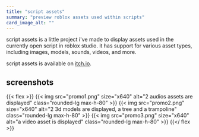 ```yaml
---
title: "script assets"
summary: "preview roblox assets used within scripts"
card_image_alt: ""
---
```


script assets is a little project i've made to display assets used in the currently open script in roblox studio. it has support for various asset types, including images, models, sounds, videos, and more. 

script assets is available on [itch.io](https://phoebethewitch.itch.io/script-assets).

## screenshots

{{< flex >}}
{{< img src="promo1.png" size="x640" alt="2 audios assets are displayed" class="rounded-lg max-h-80" >}}
{{< img src="promo2.png" size="x640" alt="2 3d models are displayed, a tree and a trampoline" class="rounded-lg max-h-80" >}}
{{< img src="promo3.png" size="x640" alt="a video asset is displayed" class="rounded-lg max-h-80" >}}
{{</ flex >}}
